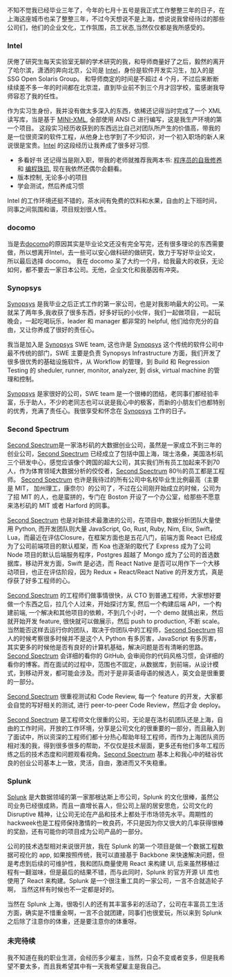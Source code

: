 不知不觉我已经毕业三年了，今年的七月十五号是我正式工作整整三年的日子，在上海这座城市也呆了整整三年，不过今天想说不是上海，想说说我曾经待过的那些公司们，他们的企业文化，工作氛围，员工状态,当然仅仅都是我所感受的。

### Intel

厌倦了研究生每天实验室无聊的学术研究的我，和导师商量好了之后，毅然的离开了哈尔滨，潇洒的奔向北京，公司是 [Intel](http://www.intel.com)，身份是软件开发实习生，加入的是 SSG Open Solaris Group。 和导师商定的时间是不超过 4 个月，不过后来断断续续差不多一年的时间都在北京混，直到毕业前不到三个月才回学校，蛮感谢我导师容忍了我的任性。

作为实习生身份，我并没有做太多深入的东西，依稀还记得当时完成了一个 XML 读写库，当是基于 [MINI-XML](http://www.msweet.org/projects.php?Z3), 全部使用 ANSI C 进行编写，这是我生产环境的第一个项目。 这段实习经历收获到的东西远比自己对团队所产生的价值高，带我的是一位很资深的软件工程，从他身上也学到了不少知识，对一个初入职场的新人来说很是宝贵。[Intel](http://www.intel.com) 的这段经历让我养成了很多好习惯.

* 多看好书
  还记得当是刚入职，带我的老师就推荐我两本书: [程序员的自我修养](https://book.douban.com/subject/3652388/) 和 [编程珠玑](https://book.douban.com/subject/3227098/), 现在我依然还偶尔会翻看。
* 版本控制, 无论多小的项目
* 学会测试，然后养成习惯

Intel 的工作环境还挺不错的，茶水间有免费的饮料和水果，自由的上下班时间，同事之间氛围和谐，项目规划很人性。

### docomo

当是去[docomo](https://www.nttdocomo.co.jp/)的原因其实是毕业论文还没有完全写完，还有很多理论的东西需要做，所以想离开Intel，去一些可以安心做科研的做研究，致力于写好毕业论文，所以最后选择 docomo。 我在 docomo 呆了大约一个月，给我最大的收获，无论如何，都不要去一家日本公司。无他，企业文化和我基因有冲突。

### Synopsys

[Synopsys](http://www.synopsys.com) 是我毕业之后正式工作的第一家公司，也是对我影响最大的公司。一呆就呆了两年多,我收获了很多东西，好多好玩的小伙伴，我们一起做项目，一起玩晚会，一起吃喝玩乐，leader 和 manager 都非常的 helpful, 他们给你充分的自由，又让你养成了很好的责任心。

我当是加入是 [Synopsys](http://synospys.com) SWE team, 这也许是 [Synopsys](http://www.synopsys.com) 这个传统的软件公司中最不传统的部门，SWE 主要是负责 Synopsys Infrastructure 方面，我们开发了很多很优秀的基础设施软件，从 Workflow 的管理，到 Build 和 Regression Testing 的 sheduler, runner, monitor, analyzer, 到 disk, virtual machine 的管理和控制。

[Synopsys](http://www.synopsys.com) 是家很好的公司，SWE team 是一个很棒的团结，老同事们都经验丰富，乐于助人，不少的老同志也可以说是我心中的极客，而新的小朋友们也都特别的优秀，充满了责任心。我很享受和怀念在 [Synopsys](http://www.synopsys.com) 工作的日子。

### Second Spectrum

[Second Spectrum](http://secondspectrum.com)是一家洛杉矶的大数据创业公司，虽然是一家成立不到三年的创业公司，[Second Spectrum](http://secondspectrum.com) 已经成立了包括中国上海，瑞士洛桑，美国洛杉矶三个研发中心，感觉应该像个跨国的超大公司，其实我们所有员工加起来不到70人，作为体育领域大数据分析的佼佼者，[Second Spectrum](http://secondspectrum.com) 80％的员工都是工程师。 [Second Spectrum](http://secondspectrum.com) 也许是我待过的所有公司中名校毕业生比例最高（主要是 MIT， 加州理工，康奈尔）的公司了，不过在公司刚开始成立的时候，公司为了招 MIT 的人，也是蛮拼的，专门在 Boston 开设了一个办公室，给那些不愿意来洛杉矶的 MIT 或者 Harford 的同事。

[Second Spectrum](http://secondspectrum.com) 也是对新技术最激进的公司，在项目中, 数据分析团队大量使用 Python, 而开发团队则大量 JavaScript, Go, Rust, Ruby, Nim, Elix, Swift，Lua，而最近在评估Closure，在框架方面也是五花八门，前端方面 React 已经成为了公司前端项目的默认框架，而 Koa 也逐渐的取代了 Express 成为了公司 Node 项目的默认后端服务程序，Postgres 超越了 Mongo 成为了公司的首选数据库，移动开发方面，Swift 是必选，而 React Native 是否可以用作下一个大移动项目，也正在评估阶段，因为 Redux + React/React Native 的开发方式，真是俘获了好多工程师的心。

[Second Spectrum](http://secondspectrum.com) 的工程师们做事情很快，从 CTO 到普通工程师，大家想好要做一个东西之后，拉几个人过来，开始探讨方案, 然后一个构建后端 API，一个构建前端, 一个解决和其他项目的依赖，不到几个小时，一个 demo 就搞出来，然后就开始开发 feature, 很快就可以做展示，然后 push to production, 不断 scale。当然能否这样去运行你的团队，取决于你团队中的工程师，[Second Spectrum](http://secondspectrum.com) 招人的时候考察很多时候并不是这个人 Python 有多厉害，JavaScript 有多厉害，其实更多的时候他是否有良好的计算机基础，解决问题是否有清晰的思路。[Second Spectrum](http://secondspectrum.com) 会详细的看你的 GitHub, 会审阅你的代码风格习惯，会详细的看你的博客。而在面试的过程中，范围也不固定，从数据库，到前端，从设计模式，到移动开发，都可能会涉及。而对于是非英语母语的候选人，英文会是很重要的一部分。

[Second Spectrum](http://secondspectrum.com) 很重视测试和 Code Review, 每一个 feature 的开发，大家都会自觉的写好相关的测试, 进行 peer-to-peer Code Review，然后才会 deploy。

[Second Spectrum](http://secondspectrum.com) 是工程师文化很重的公司，无论是在洛杉矶团队还是上海，自由的工作时间，开放的工作环境，分享是公司文化的很重要的一部分，而且融入到了面试中，所以资深的工程师们都十分热心帮助年轻工程师，而作为上海团队资历相对浅的我，得到很多很多的帮助，不仅仅是技术层面，更多还有他们多年工程历练之后的技术态度和问题观看视角。[Second Spectrum](http://secondspectrum.com) 基本上和我心中的硅谷优良的创业公司基本上一致，灵活，自由，激进而又不失稳重。

### Splunk

[Splunk](https://www.splunk.com) 是大数据领域的第一家那根达斯上市公司，Splunk 的文化很棒，虽然公司业务已经很成熟，而且一直增长喜人，但公司上层的居安思危，公司文化的 Disruptive 精神，让公司无论在产品和技术上都处于市场领先水平。周期性的 hackweek也是工程师保持激情的一枚良药，不只是因为你又很大的几率获得很棒的奖励，还有可能你的项目成为公司产品的一部分。

公司的技术选型相对来说很开放，我在 Splunk 的第一个项目是做一个数据工程数据可视化的 app, 如果按照传统，我可以直接基于 Backbone 来快速解决问题，但是考虑到后续的可维护性，我和团队商量使用 React 来构建 UI, 后来虽然移植过程有一翻滋味，但是最后的结果不错，而与此同时，Splunk 的官方开源 UI 库也使用了 React 来构建。Splunk 是一个很注重工具的一家公司，一言不合就造轮子啊， 当然这样有时候也不一定都是好的。

当然在 Splunk 上海，很吸引人的还有其丰富多彩的活动了，公司在丰富员工生活方面，确实是不惜重金啊，一言不合就团建，同事们也很爱玩，所以来到 Splunk 之后除了注意你的体重，还是要注意你的体重呀。

### 未完待续

我不知道在我的职业生涯，会经历多少雇主，当然，只会不变或者变多，但是我希望不要太多，而且我希望其中有一天我希望雇主是我自己。
